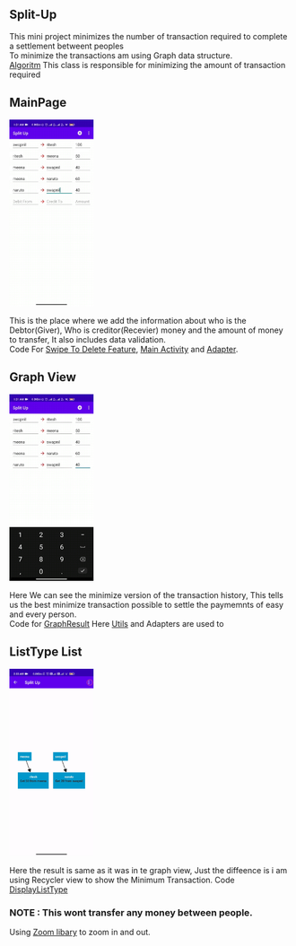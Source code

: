 ## Split-Up
This mini project minimizes the number of transaction required to complete a settlement betweent peoples     
To minimize the transactions am using Graph data structure.   
[Algoritm](https://github.com/DonutsDevil/Split-Up/blob/main/Source%20Code/java/Utils/SplitUtils.java) This class is responsible for minimizing the amount of transaction required 

## MainPage 
<img src="Gifs/delete.gif" width="150"/> 

This is the place where we add the information about who is the Debtor(Giver), Who is creditor(Recevier) money and the amount of money to transfer, It also includes data validation.      
Code For [Swipe To Delete Feature](https://github.com/DonutsDevil/Split-Up/blob/main/Source%20Code/java/Utils/SwipeToDeleteCallback.java),
[Main Activity](https://github.com/DonutsDevil/Split-Up/blob/main/Source%20Code/java/MainActivity.java) and  [Adapter](https://github.com/DonutsDevil/Split-Up/blob/main/Source%20Code/java/adapter/AddTransactionAdapter.java).

## Graph View
<img src="Gifs/graph.gif" width="150"/> 

Here We can see the minimize version of the transaction history, This tells us the best minimize transaction possible to settle the paymemnts of easy and every person.    
Code for [GraphResult](https://github.com/DonutsDevil/Split-Up/blob/main/Source%20Code/java/ResultActivity.java) Here [Utils](https://github.com/DonutsDevil/Split-Up/tree/main/Source%20Code/java/Utils) and Adapters are used to

## ListType List
<img src="Gifs/list.gif" width="150">

Here the result is same as it was in te graph view, Just the diffeence is i am using Recycler view to show the Minimum Transaction.
Code [DisplayListType](https://github.com/DonutsDevil/Split-Up/blob/main/Source%20Code/java/DisplayListActivity.java)


### NOTE : This wont transfer any money between people.

Using [Zoom libary](https://github.com/natario1/ZoomLayout) to zoom in and out. 

